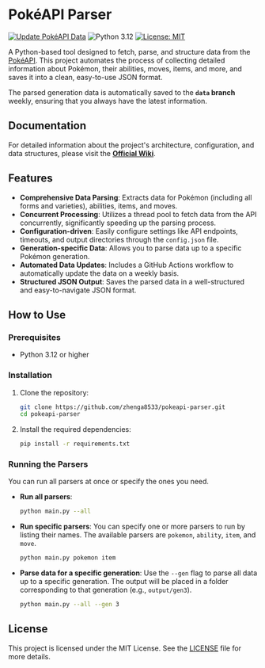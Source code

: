 # PokéAPI Parser

[![Update PokéAPI Data](https://github.com/zhenga8533/pokeapi-parser/actions/workflows/update-data.yaml/badge.svg)](https://github.com/zhenga8533/pokeapi-parser/actions/workflows/update-data.yaml)
![Python 3.12](https://img.shields.io/badge/python-3.12-blue.svg)
[![License: MIT](https://img.shields.io/badge/License-MIT-yellow.svg)](https://opensource.org/licenses/MIT)

A Python-based tool designed to fetch, parse, and structure data from the [PokéAPI](https://pokeapi.co/). This project automates the process of collecting detailed information about Pokémon, their abilities, moves, items, and more, and saves it into a clean, easy-to-use JSON format.

The parsed generation data is automatically saved to the **`data` branch** weekly, ensuring that you always have the latest information.

## Documentation

For detailed information about the project's architecture, configuration, and data structures, please visit the **[Official Wiki](https://www.google.com/search?q=https://github.com/zhenga8533/pokeapi-parser/wiki)**.

## Features

- **Comprehensive Data Parsing**: Extracts data for Pokémon (including all forms and varieties), abilities, items, and moves.
- **Concurrent Processing**: Utilizes a thread pool to fetch data from the API concurrently, significantly speeding up the parsing process.
- **Configuration-driven**: Easily configure settings like API endpoints, timeouts, and output directories through the `config.json` file.
- **Generation-specific Data**: Allows you to parse data up to a specific Pokémon generation.
- **Automated Data Updates**: Includes a GitHub Actions workflow to automatically update the data on a weekly basis.
- **Structured JSON Output**: Saves the parsed data in a well-structured and easy-to-navigate JSON format.

## How to Use

### Prerequisites

- Python 3.12 or higher

### Installation

1.  Clone the repository:

    ```bash
    git clone https://github.com/zhenga8533/pokeapi-parser.git
    cd pokeapi-parser
    ```

2.  Install the required dependencies:

    ```bash
    pip install -r requirements.txt
    ```

### Running the Parsers

You can run all parsers at once or specify the ones you need.

- **Run all parsers**:

  ```bash
  python main.py --all
  ```

- **Run specific parsers**:
  You can specify one or more parsers to run by listing their names. The available parsers are `pokemon`, `ability`, `item`, and `move`.

  ```bash
  python main.py pokemon item
  ```

- **Parse data for a specific generation**:
  Use the `--gen` flag to parse all data up to a specific generation. The output will be placed in a folder corresponding to that generation (e.g., `output/gen3`).

  ```bash
  python main.py --all --gen 3
  ```

## License

This project is licensed under the MIT License. See the [LICENSE](LICENSE) file for more details.

